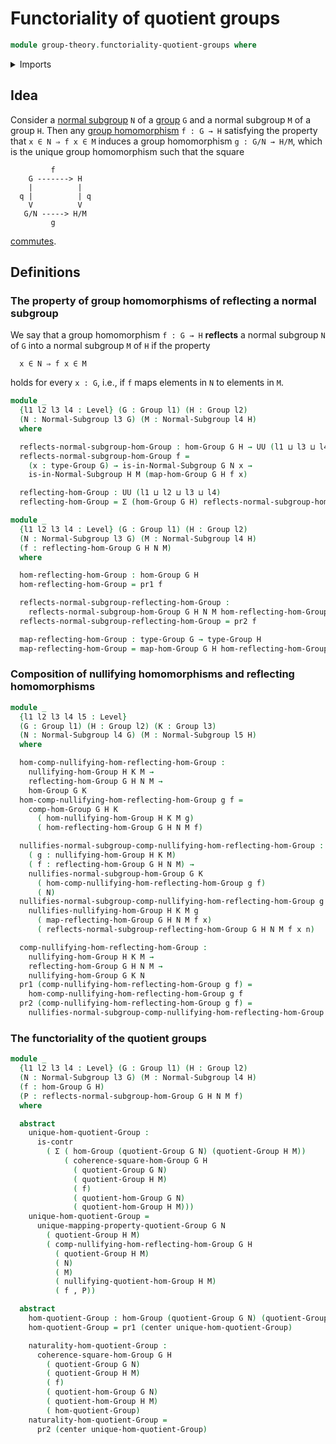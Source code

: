 # Functoriality of quotient groups

```agda
module group-theory.functoriality-quotient-groups where
```

<details><summary>Imports</summary>

```agda
open import foundation.contractible-types
open import foundation.dependent-pair-types
open import foundation.universe-levels

open import group-theory.commuting-squares-of-group-homomorphisms
open import group-theory.groups
open import group-theory.homomorphisms-groups
open import group-theory.normal-subgroups
open import group-theory.quotient-groups
```

</details>

## Idea

Consider a [normal subgroup](group-theory.normal-subgroups.md) `N` of a
[group](group-theory.groups.md) `G` and a normal subgroup `M` of a group `H`.
Then any [group homomorphism](group-theory.homomorphisms-groups.md) `f : G → H`
satisfying the property that `x ∈ N ⇒ f x ∈ M` induces a group homomorphism
`g : G/N → H/M`, which is the unique group homomorphism such that the square

```text
         f
    G -------> H
    |          |
  q |          | q
    V          V
   G/N -----> H/M
         g
```

[commutes](group-theory.commuting-squares-of-group-homomorphisms.md).

## Definitions

### The property of group homomorphisms of reflecting a normal subgroup

We say that a group homomorphism `f : G → H` **reflects** a normal subgroup `N`
of `G` into a normal subgroup `M` of `H` if the property

```text
  x ∈ N ⇒ f x ∈ M
```

holds for every `x : G`, i.e., if `f` maps elements in `N` to elements in `M`.

```agda
module _
  {l1 l2 l3 l4 : Level} (G : Group l1) (H : Group l2)
  (N : Normal-Subgroup l3 G) (M : Normal-Subgroup l4 H)
  where

  reflects-normal-subgroup-hom-Group : hom-Group G H → UU (l1 ⊔ l3 ⊔ l4)
  reflects-normal-subgroup-hom-Group f =
    (x : type-Group G) → is-in-Normal-Subgroup G N x →
    is-in-Normal-Subgroup H M (map-hom-Group G H f x)

  reflecting-hom-Group : UU (l1 ⊔ l2 ⊔ l3 ⊔ l4)
  reflecting-hom-Group = Σ (hom-Group G H) reflects-normal-subgroup-hom-Group

module _
  {l1 l2 l3 l4 : Level} (G : Group l1) (H : Group l2)
  (N : Normal-Subgroup l3 G) (M : Normal-Subgroup l4 H)
  (f : reflecting-hom-Group G H N M)
  where

  hom-reflecting-hom-Group : hom-Group G H
  hom-reflecting-hom-Group = pr1 f

  reflects-normal-subgroup-reflecting-hom-Group :
    reflects-normal-subgroup-hom-Group G H N M hom-reflecting-hom-Group
  reflects-normal-subgroup-reflecting-hom-Group = pr2 f

  map-reflecting-hom-Group : type-Group G → type-Group H
  map-reflecting-hom-Group = map-hom-Group G H hom-reflecting-hom-Group
```

### Composition of nullifying homomorphisms and reflecting homomorphisms

```agda
module _
  {l1 l2 l3 l4 l5 : Level}
  (G : Group l1) (H : Group l2) (K : Group l3)
  (N : Normal-Subgroup l4 G) (M : Normal-Subgroup l5 H)
  where

  hom-comp-nullifying-hom-reflecting-hom-Group :
    nullifying-hom-Group H K M →
    reflecting-hom-Group G H N M →
    hom-Group G K
  hom-comp-nullifying-hom-reflecting-hom-Group g f =
    comp-hom-Group G H K
      ( hom-nullifying-hom-Group H K M g)
      ( hom-reflecting-hom-Group G H N M f)

  nullifies-normal-subgroup-comp-nullifying-hom-reflecting-hom-Group :
    ( g : nullifying-hom-Group H K M)
    ( f : reflecting-hom-Group G H N M) →
    nullifies-normal-subgroup-hom-Group G K
      ( hom-comp-nullifying-hom-reflecting-hom-Group g f)
      ( N)
  nullifies-normal-subgroup-comp-nullifying-hom-reflecting-hom-Group g f x n =
    nullifies-nullifying-hom-Group H K M g
      ( map-reflecting-hom-Group G H N M f x)
      ( reflects-normal-subgroup-reflecting-hom-Group G H N M f x n)

  comp-nullifying-hom-reflecting-hom-Group :
    nullifying-hom-Group H K M →
    reflecting-hom-Group G H N M →
    nullifying-hom-Group G K N
  pr1 (comp-nullifying-hom-reflecting-hom-Group g f) =
    hom-comp-nullifying-hom-reflecting-hom-Group g f
  pr2 (comp-nullifying-hom-reflecting-hom-Group g f) =
    nullifies-normal-subgroup-comp-nullifying-hom-reflecting-hom-Group g f
```

### The functoriality of the quotient groups

```agda
module _
  {l1 l2 l3 l4 : Level} (G : Group l1) (H : Group l2)
  (N : Normal-Subgroup l3 G) (M : Normal-Subgroup l4 H)
  (f : hom-Group G H)
  (P : reflects-normal-subgroup-hom-Group G H N M f)
  where

  abstract
    unique-hom-quotient-Group :
      is-contr
        ( Σ ( hom-Group (quotient-Group G N) (quotient-Group H M))
            ( coherence-square-hom-Group G H
              ( quotient-Group G N)
              ( quotient-Group H M)
              ( f)
              ( quotient-hom-Group G N)
              ( quotient-hom-Group H M)))
    unique-hom-quotient-Group =
      unique-mapping-property-quotient-Group G N
        ( quotient-Group H M)
        ( comp-nullifying-hom-reflecting-hom-Group G H
          ( quotient-Group H M)
          ( N)
          ( M)
          ( nullifying-quotient-hom-Group H M)
          ( f , P))

  abstract
    hom-quotient-Group : hom-Group (quotient-Group G N) (quotient-Group H M)
    hom-quotient-Group = pr1 (center unique-hom-quotient-Group)

    naturality-hom-quotient-Group :
      coherence-square-hom-Group G H
        ( quotient-Group G N)
        ( quotient-Group H M)
        ( f)
        ( quotient-hom-Group G N)
        ( quotient-hom-Group H M)
        ( hom-quotient-Group)
    naturality-hom-quotient-Group =
      pr2 (center unique-hom-quotient-Group)
```
